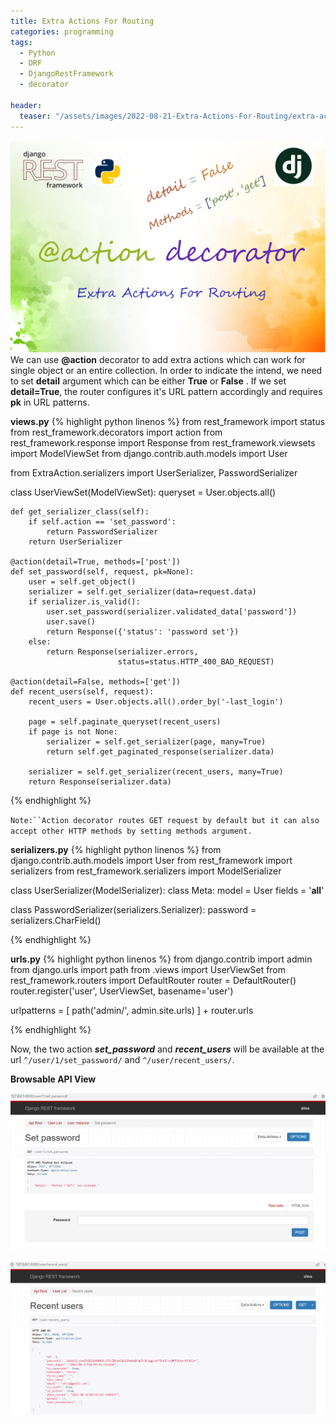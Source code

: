 ```yaml
---
title: Extra Actions For Routing
categories: programming
tags:
  - Python
  - DRF
  - DjangoRestFramework
  - decorator

header:
  teaser: "/assets/images/2022-08-21-Extra-Actions-For-Routing/extra-action.png"
---
```


![Cover Page](/assets/images/2022-08-21-Extra-Actions-For-Routing/extra-action.png)
We can use **@action** decorator to add extra actions which can work for single object or an entire collection. In order to indicate the intend, we need to set **detail** argument which can be either **True** or **False** .
If we set **detail=True**, the router configures it's URL pattern accordingly and requires **pk** in URL patterns. 

**views.py**
{% highlight python linenos %}
from rest_framework import status
from rest_framework.decorators import action
from rest_framework.response import Response
from rest_framework.viewsets import ModelViewSet
from django.contrib.auth.models import User

from ExtraAction.serializers import UserSerializer, PasswordSerializer


class UserViewSet(ModelViewSet):
    queryset = User.objects.all()

    def get_serializer_class(self):
        if self.action == 'set_password':
            return PasswordSerializer
        return UserSerializer

    @action(detail=True, methods=['post'])
    def set_password(self, request, pk=None):
        user = self.get_object()
        serializer = self.get_serializer(data=request.data)
        if serializer.is_valid():
            user.set_password(serializer.validated_data['password'])
            user.save()
            return Response({'status': 'password set'})
        else:
            return Response(serializer.errors,
                            status=status.HTTP_400_BAD_REQUEST)

    @action(detail=False, methods=['get'])
    def recent_users(self, request):
        recent_users = User.objects.all().order_by('-last_login')

        page = self.paginate_queryset(recent_users)
        if page is not None:
            serializer = self.get_serializer(page, many=True)
            return self.get_paginated_response(serializer.data)

        serializer = self.get_serializer(recent_users, many=True)
        return Response(serializer.data)

{% endhighlight %}

`Note:``Action decorator routes GET request by default but it can also accept other HTTP methods by setting methods argument.`


**serializers.py**
{% highlight python linenos %}
from django.contrib.auth.models import User
from rest_framework import serializers
from rest_framework.serializers import ModelSerializer


class UserSerializer(ModelSerializer):
    class Meta:
        model = User
        fields = '__all__'


class PasswordSerializer(serializers.Serializer):
    password = serializers.CharField()

{% endhighlight %}

**urls.py**
{% highlight python linenos %}
from django.contrib import admin
from django.urls import path
from .views import UserViewSet
from rest_framework.routers import DefaultRouter
router = DefaultRouter()
router.register('user', UserViewSet, basename='user')


urlpatterns = [
    path('admin/', admin.site.urls)
] + router.urls

{% endhighlight %}

Now, the two action ***set_password*** and ***recent_users***  will be available at the url `^/user/1/set_password/` and `^/user/recent_users/`.

**Browsable API View**

![set_password action](/assets/images/2022-08-21-Extra-Actions-For-Routing/set-password.png)

![recent_users action](/assets/images/2022-08-21-Extra-Actions-For-Routing/recent-users.png)
